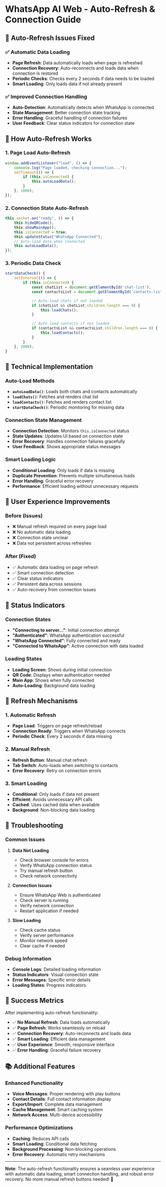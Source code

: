 # WhatsApp AI Web - Auto-Refresh & Connection Guide

## 🎯 **Auto-Refresh Issues Fixed**

### ✅ **Automatic Data Loading**

- **Page Refresh**: Data automatically loads when page is refreshed
- **Connection Recovery**: Auto-reconnects and loads data when connection is restored
- **Periodic Checks**: Checks every 2 seconds if data needs to be loaded
- **Smart Loading**: Only loads data if not already present

### ✅ **Improved Connection Handling**

- **Auto-Detection**: Automatically detects when WhatsApp is connected
- **State Management**: Better connection state tracking
- **Error Handling**: Graceful handling of connection failures
- **User Feedback**: Clear status indicators for connection state

## 🚀 **How Auto-Refresh Works**

### **1. Page Load Auto-Refresh**

```javascript
window.addEventListener("load", () => {
    console.log("Page loaded, checking connection...");
    setTimeout(() => {
        if (this.isConnected) {
            this.autoLoadData();
        }
    }, 1000);
});
```

### **2. Connection State Auto-Refresh**

```javascript
this.socket.on("ready", () => {
    this.hideQRCode();
    this.showMainApp();
    this.isConnected = true;
    this.updateStatus("WhatsApp Connected");
    // Auto-load data when connected
    this.autoLoadData();
});
```

### **3. Periodic Data Check**

```javascript
startDataCheck() {
    setInterval(() => {
        if (this.isConnected) {
            const chatList = document.getElementById('chat-list');
            const contactsList = document.getElementById('contacts-list');

            // Auto-load chats if not loaded
            if (chatList && chatList.children.length === 0) {
                this.loadChats();
            }

            // Auto-load contacts if not loaded
            if (contactsList && contactsList.children.length === 0) {
                this.loadContacts();
            }
        }
    }, 2000);
}
```

## 🔧 **Technical Implementation**

### **Auto-Load Methods**

- **`autoLoadData()`**: Loads both chats and contacts automatically
- **`loadChats()`**: Fetches and renders chat list
- **`loadContacts()`**: Fetches and renders contact list
- **`startDataCheck()`**: Periodic monitoring for missing data

### **Connection State Management**

- **Connection Detection**: Monitors `this.isConnected` status
- **State Updates**: Updates UI based on connection state
- **Error Recovery**: Handles connection failures gracefully
- **User Feedback**: Shows appropriate status messages

### **Smart Loading Logic**

- **Conditional Loading**: Only loads if data is missing
- **Duplicate Prevention**: Prevents multiple simultaneous loads
- **Error Handling**: Graceful error recovery
- **Performance**: Efficient loading without unnecessary requests

## 📱 **User Experience Improvements**

### **Before (Issues)**

- ❌ Manual refresh required on every page load
- ❌ No automatic data loading
- ❌ Connection state unclear
- ❌ Data not persistent across refreshes

### **After (Fixed)**

- ✅ Automatic data loading on page refresh
- ✅ Smart connection detection
- ✅ Clear status indicators
- ✅ Persistent data across sessions
- ✅ Auto-recovery from connection issues

## 🎨 **Status Indicators**

### **Connection States**

- **"Connecting to server..."**: Initial connection attempt
- **"Authenticated"**: WhatsApp authentication successful
- **"WhatsApp Connected"**: Fully connected and ready
- **"Connected to WhatsApp"**: Active connection with data loaded

### **Loading States**

- **Loading Screen**: Shows during initial connection
- **QR Code**: Displays when authentication needed
- **Main App**: Shows when fully connected
- **Auto-Loading**: Background data loading

## 🔄 **Refresh Mechanisms**

### **1. Automatic Refresh**

- **Page Load**: Triggers on page refresh/reload
- **Connection Ready**: Triggers when WhatsApp connects
- **Periodic Check**: Every 2 seconds if data missing

### **2. Manual Refresh**

- **Refresh Button**: Manual chat refresh
- **Tab Switch**: Auto-loads when switching to contacts
- **Error Recovery**: Retry on connection errors

### **3. Smart Loading**

- **Conditional**: Only loads if data not present
- **Efficient**: Avoids unnecessary API calls
- **Cached**: Uses cached data when available
- **Background**: Non-blocking data loading

## 🚨 **Troubleshooting**

### **Common Issues**

1. **Data Not Loading**
    - Check browser console for errors
    - Verify WhatsApp connection status
    - Try manual refresh button
    - Check network connectivity

2. **Connection Issues**
    - Ensure WhatsApp Web is authenticated
    - Check server is running
    - Verify network connection
    - Restart application if needed

3. **Slow Loading**
    - Check cache status
    - Verify server performance
    - Monitor network speed
    - Clear cache if needed

### **Debug Information**

- **Console Logs**: Detailed loading information
- **Status Indicators**: Visual connection state
- **Error Messages**: Specific error details
- **Loading States**: Progress indicators

## 🎉 **Success Metrics**

After implementing auto-refresh functionality:

- ✅ **No Manual Refresh**: Data loads automatically
- ✅ **Page Refresh**: Works seamlessly on reload
- ✅ **Connection Recovery**: Auto-reconnects and loads data
- ✅ **Smart Loading**: Efficient data management
- ✅ **User Experience**: Smooth, responsive interface
- ✅ **Error Handling**: Graceful failure recovery

## 📚 **Additional Features**

### **Enhanced Functionality**

- **Voice Messages**: Proper rendering with play buttons
- **Contact Details**: Full contact information display
- **Export/Import**: Complete data management
- **Cache Management**: Smart caching system
- **Network Access**: Multi-device accessibility

### **Performance Optimizations**

- **Caching**: Reduces API calls
- **Smart Loading**: Conditional data fetching
- **Background Processing**: Non-blocking operations
- **Error Recovery**: Automatic retry mechanisms

---

**Note**: The auto-refresh functionality ensures a seamless user experience with automatic data loading, smart connection handling, and robust error recovery. No more manual refresh buttons needed! 🚀
